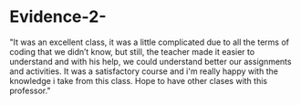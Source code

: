 # Evidence-2-

"It was an excellent class, it was a little complicated due to all the terms of coding that we didn’t know, but still, the teacher made it easier to understand and with his help, we could understand better our assignments and activities. It was a satisfactory course and i'm really happy with the knowledge i take from this class. Hope to have other clases with this professor." 
